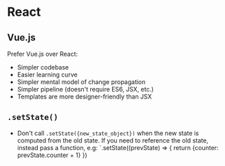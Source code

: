 # React

## Vue.js

Prefer Vue.js over React:

- Simpler codebase
- Easier learning curve
- Simpler mental model of change propagation
- Simpler pipeline (doesn't require ES6, JSX, etc.)
- Templates are more designer-friendly than JSX

## `.setState()`

- Don't call `.setState({new_state_object})` when the new state is computed from the old state. If you need to reference the old state, instead pass a function, e.g:
  `.setState((prevState) => { return {counter: prevState.counter + 1} })
